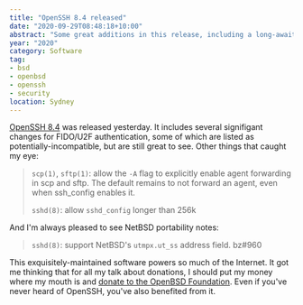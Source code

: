 ```yaml
---
title: "OpenSSH 8.4 released"
date: "2020-09-29T08:48:18+10:00"
abstract: "Some great additions in this release, including a long-awaited -A flag for usability."
year: "2020"
category: Software
tag:
- bsd
- openbsd
- openssh
- security
location: Sydney
---
```

[OpenSSH 8.4](https://www.openssh.com/txt/release-8.4) was released yesterday. It includes several signifigant changes for FIDO/U2F authentication, some of which are listed as potentially-incompatible, but are still great to see. Other things that caught my eye:

> `scp(1)`, `sftp(1)`: allow the `-A` flag to explicitly enable agent
   forwarding in scp and sftp. The default remains to not forward an
   agent, even when ssh_config enables it.
> 
> `sshd(8)`: allow `sshd_config` longer than 256k

And I'm always pleased to see NetBSD portability notes:

> `sshd(8)`: support NetBSD's `utmpx.ut_ss` address field. bz#960

This exquisitely-maintained software powers so much of the Internet. It got me thinking that for all my talk about donations, I should put my money where my mouth is and [donate to the OpenBSD Foundation](https://www.openbsdfoundation.org/donations.html). Even if you've never heard of OpenSSH, you've also benefited from it.

